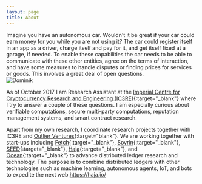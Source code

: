 ```yaml
---
layout: page
title: About
---
```

<p>
<div class="row">
    <div class="eight columns">
        Imagine you have an autonomous car. Wouldn't it be great if your car could earn money for you while you are not using it? The car could register itself in an app as a driver, charge itself and pay for it, and get itself fixed at a garage, if needed. To enable these capabilities the car needs to be able to communicate with these other entities, agree on the terms of interaction, and have some measures to handle disputes or finding prices for services or goods. This involves a great deal of open questions.
    </div>
    <div class="four columns">
        <img class="u-max-full-width" src="{{ site.url }}/assets/images/dominik_round.png" alt="Dominik">
    </div>
</div>
</p>

As of October 2017 I am Research Assistant at the [Imperial Centre for Cryptocurrency Research and Engineering (IC3RE)]("http://www.imperial.ac.uk/cryptocurrency/"){:target="_blank"} where I try to answer a couple of these questions. I am especially curious about verifiable computations, secure multi-party computations, reputation management systems, and smart contract research.


Apart from my own research, I coordinate research projects together with IC3RE and
[Outlier Ventures](https://outlierventures.io){:target="blank"}. We are working together
with start-ups including [Fetch](http://fetch.ai){:target="_blank"},
[Sovrin](https://sovrin.org/){:target="_blank"}, [SEED](https://www.seedtoken.io/){:target="_blank"}, [Haja](https://haja.io/){:target="_blank"}, and 
[Ocean](https://oceanprotocol.com/){:target="_blank"} to advance distributed ledger research and technology.	The purpose is to combine distributed ledgers with other technologies such as machine learning, autonomous agents, IoT, and bots to expedite the next web.https://haja.io/
